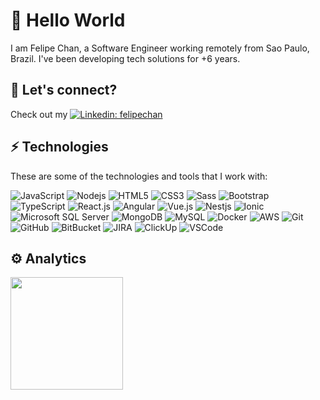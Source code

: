 # 👋 Hello World

I am Felipe Chan, a Software Engineer working remotely from Sao Paulo, Brazil.
I've been developing tech solutions for +6 years.

## 🤝 Let's connect?

Check out my [![Linkedin: felipechan](https://img.shields.io/badge/-Linkedin-blue?style=flat-square&logo=Linkedin&logoColor=white&link=https://www.linkedin.com/in/felipechan/)](https://www.linkedin.com/in/felipechan/)

## ⚡ Technologies

These are some of the technologies and tools that I work with:

![JavaScript](https://img.shields.io/badge/-JavaScript-black?style=flat-square&logo=javascript)
![Nodejs](https://img.shields.io/badge/-Nodejs-339933?style=flat-square&logo=Node.js&logoColor=white)
![HTML5](https://img.shields.io/badge/-HTML5-E34F26?style=flat-square&logo=html5&logoColor=white)
![CSS3](https://img.shields.io/badge/-CSS3-1572B6?style=flat-square&logo=css3)
![Sass](https://img.shields.io/badge/-Sass-CC6699?style=flat-square&logo=sass&logoColor=white)
![Bootstrap](https://img.shields.io/badge/-Bootstrap-563D7C?style=flat-square&logo=bootstrap)
![TypeScript](https://img.shields.io/badge/-TypeScript-94BAFF?style=flat-square&logo=typescript)
![React.js](https://img.shields.io/badge/-React.js-black?style=flat-square&logo=react)
![Angular](https://img.shields.io/badge/-Angular-DD0031?style=flat-square&logo=angular)
![Vue.js](https://img.shields.io/badge/-Vue.js-339933?style=flat-square&logo=vue)
![Nestjs](https://img.shields.io/badge/-NestJS-ea2845?style=flat-square&logo=nestjs)
![Ionic](https://img.shields.io/badge/-Ionic-3880FF?style=flat-square&logo=ionic&logoColor=white)
![Microsoft SQL Server](https://img.shields.io/badge/-SQL%20Server-CC2927?style=flat-square&logo=microsoft-sql-server&logoColor=white)
![MongoDB](https://img.shields.io/badge/-MongoDB-black?style=flat-square&logo=mongodb)
![MySQL](https://img.shields.io/badge/-MySQL-4479A1?style=flat-square&logo=mysql&logoColor=white)
![Docker](https://img.shields.io/badge/-Docker-2496ED?style=flat-square&logo=docker&logoColor=white)
![AWS](https://img.shields.io/badge/-AWS-181717?style=flat-square&logo=amazon)
![Git](https://img.shields.io/badge/-Git-black?style=flat-square&logo=git)
![GitHub](https://img.shields.io/badge/-GitHub-181717?style=flat-square&logo=github)
![BitBucket](https://img.shields.io/badge/-BitBucket-darkblue?style=flat-square&logo=bitbucket)
![JIRA](https://img.shields.io/badge/-Jira-0052CC?style=flat-square&logo=jira)
![ClickUp](https://img.shields.io/badge/-ClickUp-fafbfc?style=flat-square&logo=clickup)
![VSCode](https://img.shields.io/badge/-VSCode-007ACC?style=flat-square&logo=visual-studio-code&logoColor=white)


## ⚙️ Analytics

<!-- ![Github Contributions](https://github-readme-streak-stats.herokuapp.com/?user=ofelipechan) -->

<p align="left">
  <a href="https://github.com/ofelipechan">
    <img height="180em" src="https://github-readme-stats.vercel.app/api/top-langs/?username=ofelipechan&layout=compact&langs_count=8"/>
  </a>
</p>

